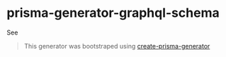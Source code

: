 # prisma-generator-graphql-schema

See

> This generator was bootstraped using [create-prisma-generator](https://github.com/YassinEldeeb/create-prisma-generator)
